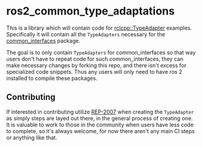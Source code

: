 # ros2_common_type_adaptations

This is a library which will contain code for [rclcpp::TypeAdapter](https://github.com/ros2/rclcpp/blob/rolling/rclcpp/include/rclcpp/type_adapter.hpp) examples. Specifically it will contain all the `TypeAdapters` necessary for the [common_interfaces](https://github.com/ros2/common_interfaces) package.

The goal is to only contain `TypeAdapters` for common_interfaces so that way users don't have to repeat code for such common_interfaces, they can make necessary changes by forking this repo, and there isn't excess for specialized code snippets. Thus any users will only need to have ros 2 installed to compile these packages.

## Contributing

If interested in contributing utilize [REP-2007](https://www.ros.org/reps/rep-2007.html) when creating the `TypeAdapter` as simply steps are layed out there, in the general process of creating one. It is valuable to work to those in the community when users have less code to complete, so it's always welcome, for now there aren't any main CI steps or anything like that.
